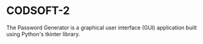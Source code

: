 # CODSOFT-2
The Password Generator is a graphical user interface (GUI) application built using Python's tkinter library. 
